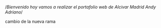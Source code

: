 /*Bienvenido hoy vamos a realizar el portafolio web de Alcivar Madrid Andy Adriano*/

cambio de la nueva rama
